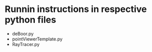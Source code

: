 # Runnin instructions in respective python files

- deBoor.py
- pointViewerTemplate.py
- RayTracer.py